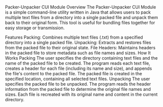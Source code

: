 Packer-Unpacker CUI Module
Overview
The Packer-Unpacker CUI Module is a simple command-line utility written in Java that allows users to pack multiple text files from a directory into a single packed file and unpack them back to their original form. This tool is useful for bundling files together for easy storage or transmission.

Features
Packing: Combines multiple text files (.txt) from a specified directory into a single packed file.
Unpacking: Extracts and restores files from the packed file to their original state.
File Headers: Maintains headers in the packed file to store metadata such as file names and sizes.
How It Works
Packing
The user specifies the directory containing text files and the name of the packed file to be created.
The program reads each text file, creates a header for each file (including its name and size), and appends the file's content to the packed file.
The packed file is created in the specified location, containing all selected text files.
Unpacking
The user specifies the packed file to be unpacked.
The program reads the header information from the packed file to determine the original file names and sizes.
Each file is recreated with its original name and content in the current directory.
